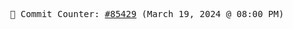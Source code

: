<p align="center">
    <samp>
        📮 Commit Counter: <a href="https://github.com/Javascript-void0/Javascript-void0/commits/main">#85429</a> (March 19, 2024 @ 08:00 PM)
    </samp>
</p>